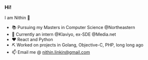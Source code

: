 ### Hi!

<!--
**gnithin/gnithin** is a ✨ _special_ ✨ repository because its `README.md` (this file) appears on your GitHub profile.

Here are some ideas to get you started:

- 🔭 I’m currently working on ...
- 🌱 I’m currently learning ...
- 👯 I’m looking to collaborate on ...
- 🤔 I’m looking for help with ...
- 💬 Ask me about ...
- 📫 How to reach me: ...
- 😄 Pronouns: ...
- ⚡ Fun fact: ...
-->
I am Nithin 👋
- :books: Pursuing my Masters in Computer Science @Northeastern
- :office: Currently an intern @Klaviyo, ex-SDE @Media.net
- :heart: React and Python
- :pick: Worked on projects in Golang, Objective-C, PHP, long long ago
- 📫 Email me @ nithin.linkin@gmail.com
